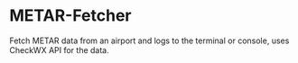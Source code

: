 # METAR-Fetcher
Fetch METAR data from an airport and logs to the terminal or console, uses CheckWX API for the data.
